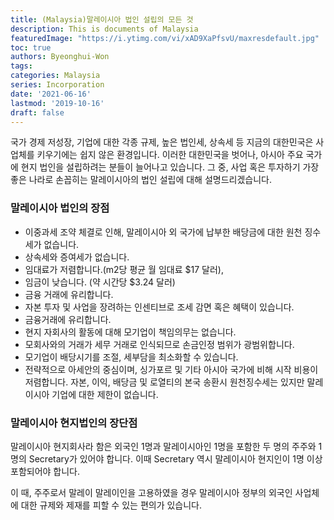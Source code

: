 ```yaml
---
title: (Malaysia)말레이시아 법인 설립의 모든 것
description: This is documents of Malaysia
featuredImage: "https://i.ytimg.com/vi/xAD9XaPfsvU/maxresdefault.jpg"
toc: true
authors: Byeonghui-Won
tags:
categories: Malaysia
series: Incorporation
date: '2021-06-16'
lastmod: '2019-10-16'
draft: false
---
```


국가 경제 저성장, 기업에 대한 각종 규제, 높은 법인세, 상속세 등 지금의 대한민국은 사업체를 키우기에는 쉽지 않은 환경입니다. 이러한 대한민국을 벗어나, 아시아 주요 국가에 현지 법인을 설립하려는 분들이 늘어나고 있습니다. 그 중, 사업 혹은 투자하기 가장 좋은 나라로 손꼽히는 말레이시아의 법인 설립에 대해 설명드리겠습니다.

### 말레이시아 법인의 장점

* 이중과세 조약 체결로 인해, 말레이시아 외 국가에 납부한 배당금에 대한 원천 징수세가 없습니다.
* 상속세와 증여세가 없습니다.
* 임대료가 저렴합니다.(m2당 평균 월 임대료 $17 달러), 
* 임금이 낮습니다. (약 시간당 $3.24 달러)
* 금융 거래에 유리합니다.
* 자본 투자 및 사업을 장려하는 인센티브로 조세 감면 혹은 혜택이 있습니다.
* 금융거래에 유리합니다.
* 현지 자회사의 활동에 대해 모기업이 책임의무는 없습니다.
* 모회사와의 거래가 세무 거래로 인식되므로 손금인정 범위가 광범위합니다.
* 모기업이 배당시기를 조절, 세부담을 최소화할 수 있습니다.
* 전략적으로 아세안의 중심이며, 싱가포르 및 기타 아시아 국가에 비해 시작 비용이 저렴합니다.
자본, 이익, 배당금 및 로열티의 본국 송환시 원천징수세는 있지만 말레이시아 기업에 대한 제한이 없습니다.

### 말레이시아 현지법인의 장단점

말레이시아 현지회사라 함은 외국인 1명과 말레이시아인 1명을 포함한 두 명의 주주와 1 명의 Secretary가 있어야 합니다. 이때 Secretary 역시 말레이시아 현지인이 1명 이상 포함되어야 합니다. 

이 때, 주주로서 말레이 말레이인을  고용하였을 경우 말레이시아 정부의 외국인 사업체에 대한 규제와 제재를 피할 수 있는 편의가 있습니다. 

